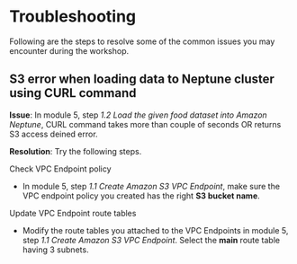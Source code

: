 # Troubleshooting

Following are the steps to resolve some of the common issues you may encounter during the workshop.

## S3 error when loading data to Neptune cluster using CURL command
**Issue**: In module 5, step *1.2 Load the given food dataset into Amazon Neptune*, CURL command takes more than couple of seconds OR returns S3 access deined error.

**Resolution**:
Try the following steps.

Check VPC Endpoint policy
- In module 5, step *1.1 Create Amazon S3 VPC Endpoint*, make sure the VPC endpoint policy you created has the right **S3 bucket name**.

Update VPC Endpoint route tables
- Modify the route tables you attached to the VPC Endpoints in module 5, step *1.1 Create Amazon S3 VPC Endpoint*. Select the **main** route table having 3 subnets.